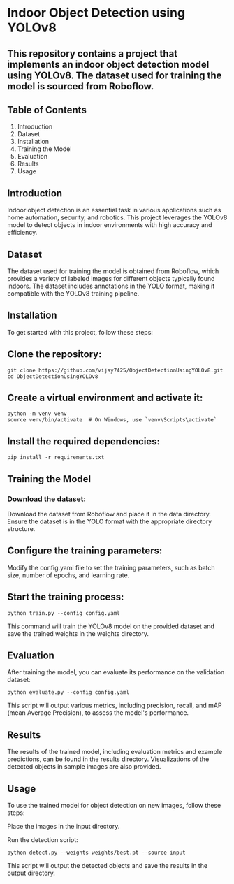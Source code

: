 # Indoor Object Detection using YOLOv8
## This repository contains a project that implements an indoor object detection model using YOLOv8. The dataset used for training the model is sourced from Roboflow.

## Table of Contents

1. Introduction
2. Dataset
3. Installation
4. Training the Model
5. Evaluation
6. Results
7. Usage

## Introduction
Indoor object detection is an essential task in various applications such as home automation, security, and robotics. This project leverages the YOLOv8 model to detect objects in indoor environments with high accuracy and efficiency.

## Dataset
The dataset used for training the model is obtained from Roboflow, which provides a variety of labeled images for different objects typically found indoors. The dataset includes annotations in the YOLO format, making it compatible with the YOLOv8 training pipeline.

## Installation
To get started with this project, follow these steps:

## Clone the repository:


```
git clone https://github.com/vijay7425/ObjectDetectionUsingYOLOv8.git
cd ObjectDetectionUsingYOLOv8
 ```

## Create a virtual environment and activate it:

```
python -m venv venv
source venv/bin/activate  # On Windows, use `venv\Scripts\activate`
```
## Install the required dependencies:
```
pip install -r requirements.txt
```
## Training the Model

### Download the dataset:

Download the dataset from Roboflow and place it in the data directory. Ensure the dataset is in the YOLO format with the appropriate directory structure.

## Configure the training parameters:

Modify the config.yaml file to set the training parameters, such as batch size, number of epochs, and learning rate.

## Start the training process:

```
python train.py --config config.yaml
```

This command will train the YOLOv8 model on the provided dataset and save the trained weights in the weights directory.

## Evaluation
After training the model, you can evaluate its performance on the validation dataset:

```
python evaluate.py --config config.yaml
```

This script will output various metrics, including precision, recall, and mAP (mean Average Precision), to assess the model's performance.

## Results
The results of the trained model, including evaluation metrics and example predictions, can be found in the results directory. Visualizations of the detected objects in sample images are also provided.

## Usage
To use the trained model for object detection on new images, follow these steps:

Place the images in the input directory.

Run the detection script:

```
python detect.py --weights weights/best.pt --source input
```
This script will output the detected objects and save the results in the output directory.
